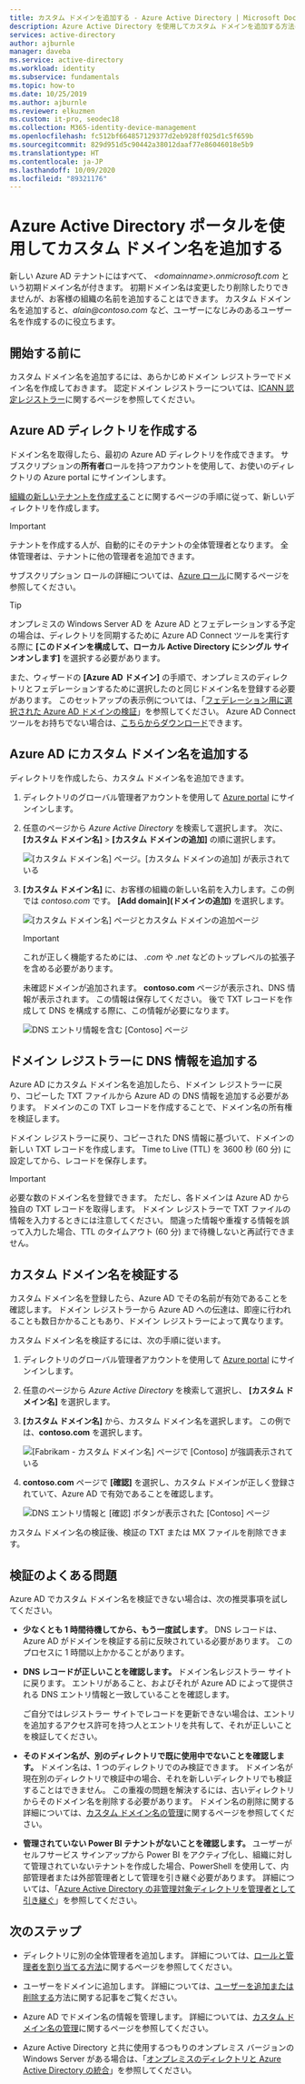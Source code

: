 ```yaml
---
title: カスタム ドメインを追加する - Azure Active Directory | Microsoft Docs
description: Azure Active Directory を使用してカスタム ドメインを追加する方法について説明します。
services: active-directory
author: ajburnle
manager: daveba
ms.service: active-directory
ms.workload: identity
ms.subservice: fundamentals
ms.topic: how-to
ms.date: 10/25/2019
ms.author: ajburnle
ms.reviewer: elkuzmen
ms.custom: it-pro, seodec18
ms.collection: M365-identity-device-management
ms.openlocfilehash: fc512bf664857129377d2eb928ff025d1c5f659b
ms.sourcegitcommit: 829d951d5c90442a38012daaf77e86046018e5b9
ms.translationtype: HT
ms.contentlocale: ja-JP
ms.lasthandoff: 10/09/2020
ms.locfileid: "89321176"
---
```

# <a name="add-your-custom-domain-name-using-the-azure-active-directory-portal"></a>Azure Active Directory ポータルを使用してカスタム ドメイン名を追加する

新しい Azure AD テナントにはすべて、 *\<domainname>.onmicrosoft.com* という初期ドメイン名が付きます。 初期ドメイン名は変更したり削除したりできませんが、お客様の組織の名前を追加することはできます。 カスタム ドメイン名を追加すると、*alain\@contoso.com* など、ユーザーになじみのあるユーザー名を作成するのに役立ちます。

## <a name="before-you-begin"></a>開始する前に

カスタム ドメイン名を追加するには、あらかじめドメイン レジストラーでドメイン名を作成しておきます。 認定ドメイン レジストラーについては、[ICANN 認定レジストラー](https://www.icann.org/registrar-reports/accredited-list.html)に関するページを参照してください。

## <a name="create-your-directory-in-azure-ad"></a>Azure AD ディレクトリを作成する

ドメイン名を取得したら、最初の Azure AD ディレクトリを作成できます。 サブスクリプションの**所有者**ロールを持つアカウントを使用して、お使いのディレクトリの Azure portal にサインインします。

[組織の新しいテナントを作成する](active-directory-access-create-new-tenant.md#create-a-new-tenant-for-your-organization)ことに関するページの手順に従って、新しいディレクトリを作成します。

>[!IMPORTANT]
>テナントを作成する人が、自動的にそのテナントの全体管理者となります。 全体管理者は、テナントに他の管理者を追加できます。

サブスクリプション ロールの詳細については、[Azure ロール](../../role-based-access-control/rbac-and-directory-admin-roles.md#azure-roles)に関するページを参照してください。

>[!TIP]
> オンプレミスの Windows Server AD を Azure AD とフェデレーションする予定の場合は、ディレクトリを同期するために Azure AD Connect ツールを実行する際に **[このドメインを構成して、ローカル Active Directory にシングル サインオンします]** を選択する必要があります。
>
> また、ウィザードの **[Azure AD ドメイン]** の手順で、オンプレミスのディレクトリとフェデレーションするために選択したのと同じドメイン名を登録する必要があります。 このセットアップの表示例については、「[フェデレーション用に選択された Azure AD ドメインの検証](../hybrid/how-to-connect-install-custom.md#verify-the-azure-ad-domain-selected-for-federation)」を参照してください。 Azure AD Connect ツールをお持ちでない場合は、[こちらからダウンロード](https://go.microsoft.com/fwlink/?LinkId=615771)できます。

## <a name="add-your-custom-domain-name-to-azure-ad"></a>Azure AD にカスタム ドメイン名を追加する

ディレクトリを作成したら、カスタム ドメイン名を追加できます。

1. ディレクトリのグローバル管理者アカウントを使用して [Azure portal](https://portal.azure.com/) にサインインします。

1. 任意のページから *Azure Active Directory* を検索して選択します。 次に、 **[カスタム ドメイン名]**  >  **[カスタム ドメインの追加]** の順に選択します。

    ![[カスタム ドメイン名] ページ。[カスタム ドメインの追加] が表示されている](media/add-custom-domain/add-custom-domain.png)

1. **[カスタム ドメイン名]** に、お客様の組織の新しい名前を入力します。この例では *contoso.com* です。 **[Add domain]\(ドメインの追加\)** を選択します。

    ![[カスタム ドメイン名] ページとカスタム ドメインの追加ページ](media/add-custom-domain/add-custom-domain-blade.png)

    >[!IMPORTANT]
    >これが正しく機能するためには、 *.com* や *.net* などのトップレベルの拡張子を含める必要があります。

    未確認ドメインが追加されます。 **contoso.com** ページが表示され、DNS 情報が表示されます。 この情報は保存してください。 後で TXT レコードを作成して DNS を構成する際に、この情報が必要になります。

    ![DNS エントリ情報を含む [Contoso] ページ](media/add-custom-domain/contoso-blade-with-dns-info.png)

## <a name="add-your-dns-information-to-the-domain-registrar"></a>ドメイン レジストラーに DNS 情報を追加する

Azure AD にカスタム ドメイン名を追加したら、ドメイン レジストラーに戻り、コピーした TXT ファイルから Azure AD の DNS 情報を追加する必要があります。 ドメインのこの TXT レコードを作成することで、ドメイン名の所有権を検証します。

ドメイン レジストラーに戻り、コピーされた DNS 情報に基づいて、ドメインの新しい TXT レコードを作成します。 Time to Live (TTL) を 3600 秒 (60 分) に設定してから、レコードを保存します。

>[!IMPORTANT]
>必要な数のドメイン名を登録できます。 ただし、各ドメインは Azure AD から独自の TXT レコードを取得します。 ドメイン レジストラーで TXT ファイルの情報を入力するときには注意してください。 間違った情報や重複する情報を誤って入力した場合、TTL のタイムアウト (60 分) まで待機しないと再試行できません。

## <a name="verify-your-custom-domain-name"></a>カスタム ドメイン名を検証する

カスタム ドメイン名を登録したら、Azure AD でその名前が有効であることを確認します。 ドメイン レジストラーから Azure AD への伝達は、即座に行われることも数日かかることもあり、ドメイン レジストラーによって異なります。

カスタム ドメイン名を検証するには、次の手順に従います。

1. ディレクトリのグローバル管理者アカウントを使用して [Azure portal](https://portal.azure.com/) にサインインします。

1. 任意のページから *Azure Active Directory* を検索して選択し、 **[カスタム ドメイン名]** を選択します。

1. **[カスタム ドメイン名]** から、カスタム ドメイン名を選択します。 この例では、**contoso.com** を選択します。

    ![[Fabrikam - カスタム ドメイン名] ページで [Contoso] が強調表示されている](media/add-custom-domain/custom-blade-with-contoso-highlighted.png)

1. **contoso.com** ページで **[確認]** を選択し、カスタム ドメインが正しく登録されていて、Azure AD で有効であることを確認します。

    ![DNS エントリ情報と [確認] ボタンが表示された [Contoso] ページ](media/add-custom-domain/contoso-blade-with-dns-info-verify.png)

カスタム ドメイン名の検証後、検証の TXT または MX ファイルを削除できます。

## <a name="common-verification-issues"></a>検証のよくある問題

Azure AD でカスタム ドメイン名を検証できない場合は、次の推奨事項を試してください。

- **少なくとも 1 時間待機してから、もう一度試します**。 DNS レコードは、Azure AD がドメインを検証する前に反映されている必要があります。 このプロセスに 1 時間以上かかることがあります。

- **DNS レコードが正しいことを確認します。** ドメイン名レジストラー サイトに戻ります。 エントリがあること、およびそれが Azure AD によって提供される DNS エントリ情報と一致していることを確認します。

  ご自分ではレジストラー サイトでレコードを更新できない場合は、エントリを追加するアクセス許可を持つ人とエントリを共有して、それが正しいことを検証してください。

- **そのドメイン名が、別のディレクトリで既に使用中でないことを確認します。** ドメイン名は、1 つのディレクトリでのみ検証できます。 ドメイン名が現在別のディレクトリで検証中の場合、それを新しいディレクトリでも検証することはできません。 この重複の問題を解決するには、古いディレクトリからそのドメイン名を削除する必要があります。 ドメイン名の削除に関する詳細については、[カスタム ドメイン名の管理](../users-groups-roles/domains-manage.md)に関するページを参照してください。

- **管理されていない Power BI テナントがないことを確認します。** ユーザーがセルフサービス サインアップから Power BI をアクティブ化し、組織に対して管理されていないテナントを作成した場合、PowerShell を使用して、内部管理者または外部管理者として管理を引き継ぐ必要があります。 詳細については、「[Azure Active Directory の非管理対象ディレクトリを管理者として引き継ぐ](../users-groups-roles/domains-admin-takeover.md)」を参照してください。

## <a name="next-steps"></a>次のステップ

- ディレクトリに別の全体管理者を追加します。 詳細については、[ロールと管理者を割り当てる方法](active-directory-users-assign-role-azure-portal.md)に関するページを参照してください。

- ユーザーをドメインに追加します。 詳細については、[ユーザーを追加または削除する](add-users-azure-active-directory.md)方法に関する記事をご覧ください。

- Azure AD でドメイン名の情報を管理します。 詳細については、[カスタム ドメイン名の管理](../users-groups-roles/domains-manage.md)に関するページを参照してください。

- Azure Active Directory と共に使用するつもりのオンプレミス バージョンの Windows Server がある場合は、「[オンプレミスのディレクトリと Azure Active Directory の統合](../hybrid/whatis-hybrid-identity.md)」を参照してください。